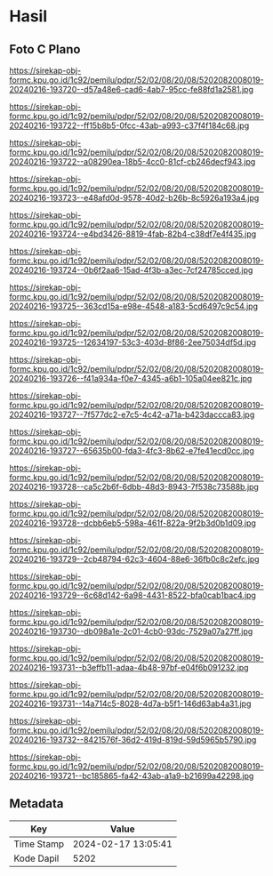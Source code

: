 # Hasil

## Foto C Plano

https://sirekap-obj-formc.kpu.go.id/1c92/pemilu/pdpr/52/02/08/20/08/5202082008019-20240216-193720--d57a48e6-cad6-4ab7-95cc-fe88fd1a2581.jpg

https://sirekap-obj-formc.kpu.go.id/1c92/pemilu/pdpr/52/02/08/20/08/5202082008019-20240216-193722--ff15b8b5-0fcc-43ab-a993-c37f4f184c68.jpg

https://sirekap-obj-formc.kpu.go.id/1c92/pemilu/pdpr/52/02/08/20/08/5202082008019-20240216-193722--a08290ea-18b5-4cc0-81cf-cb246decf943.jpg

https://sirekap-obj-formc.kpu.go.id/1c92/pemilu/pdpr/52/02/08/20/08/5202082008019-20240216-193723--e48afd0d-9578-40d2-b26b-8c5926a193a4.jpg

https://sirekap-obj-formc.kpu.go.id/1c92/pemilu/pdpr/52/02/08/20/08/5202082008019-20240216-193724--e4bd3426-8819-4fab-82b4-c38df7e4f435.jpg

https://sirekap-obj-formc.kpu.go.id/1c92/pemilu/pdpr/52/02/08/20/08/5202082008019-20240216-193724--0b6f2aa6-15ad-4f3b-a3ec-7cf24785cced.jpg

https://sirekap-obj-formc.kpu.go.id/1c92/pemilu/pdpr/52/02/08/20/08/5202082008019-20240216-193725--363cd15a-e98e-4548-a183-5cd6497c9c54.jpg

https://sirekap-obj-formc.kpu.go.id/1c92/pemilu/pdpr/52/02/08/20/08/5202082008019-20240216-193725--12634197-53c3-403d-8f86-2ee75034df5d.jpg

https://sirekap-obj-formc.kpu.go.id/1c92/pemilu/pdpr/52/02/08/20/08/5202082008019-20240216-193726--f41a934a-f0e7-4345-a6b1-105a04ee821c.jpg

https://sirekap-obj-formc.kpu.go.id/1c92/pemilu/pdpr/52/02/08/20/08/5202082008019-20240216-193727--7f577dc2-e7c5-4c42-a71a-b423daccca83.jpg

https://sirekap-obj-formc.kpu.go.id/1c92/pemilu/pdpr/52/02/08/20/08/5202082008019-20240216-193727--65635b00-fda3-4fc3-8b62-e7fe41ecd0cc.jpg

https://sirekap-obj-formc.kpu.go.id/1c92/pemilu/pdpr/52/02/08/20/08/5202082008019-20240216-193728--ca5c2b6f-6dbb-48d3-8943-7f538c73588b.jpg

https://sirekap-obj-formc.kpu.go.id/1c92/pemilu/pdpr/52/02/08/20/08/5202082008019-20240216-193728--dcbb6eb5-598a-461f-822a-9f2b3d0b1d09.jpg

https://sirekap-obj-formc.kpu.go.id/1c92/pemilu/pdpr/52/02/08/20/08/5202082008019-20240216-193729--2cb48794-62c3-4604-88e6-36fb0c8c2efc.jpg

https://sirekap-obj-formc.kpu.go.id/1c92/pemilu/pdpr/52/02/08/20/08/5202082008019-20240216-193729--6c68d142-6a98-4431-8522-bfa0cab1bac4.jpg

https://sirekap-obj-formc.kpu.go.id/1c92/pemilu/pdpr/52/02/08/20/08/5202082008019-20240216-193730--db098a1e-2c01-4cb0-93dc-7529a07a27ff.jpg

https://sirekap-obj-formc.kpu.go.id/1c92/pemilu/pdpr/52/02/08/20/08/5202082008019-20240216-193731--b3effb11-adaa-4b48-97bf-e04f6b091232.jpg

https://sirekap-obj-formc.kpu.go.id/1c92/pemilu/pdpr/52/02/08/20/08/5202082008019-20240216-193731--14a714c5-8028-4d7a-b5f1-146d63ab4a31.jpg

https://sirekap-obj-formc.kpu.go.id/1c92/pemilu/pdpr/52/02/08/20/08/5202082008019-20240216-193732--8421576f-36d2-419d-819d-59d5965b5790.jpg

https://sirekap-obj-formc.kpu.go.id/1c92/pemilu/pdpr/52/02/08/20/08/5202082008019-20240216-193721--bc185865-fa42-43ab-a1a9-b21699a42298.jpg


## Metadata

| Key        | Value               |
| ---------- | ------------------- |
| Time Stamp | 2024-02-17 13:05:41 |
| Kode Dapil | 5202                |



